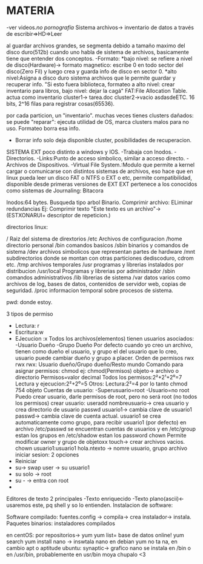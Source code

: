 # MATERIA 

-ver videos.*no pornografía*
Sistema archivos-> inventario de datos
a través de escribir=>HD=>Leer

al guardar archivos grandes, se segmenta debido a tamaño maximo del disco duro(512b)
cuando uno habla de sistema de archivos, basicamente tiene que entender dos conceptos.
-Formato:
    *bajo nivel: se refiere a nivel de disco(Hardware)-> formato magnetico: escribe 0 en todo sector del disco(Zero Fil) y luego crea y guarda info de disco en sector 0.
    *alto nivel:Asigna a disco duro sistema archivos que le permite guardar y recuperar info. 
    "Si esto fuera biblioteca, formateo a alto nivel: crear inventario para libros, bajo nivel: dejar la cagá"
 FAT:File Allocation Table.
 actua como inventario
 cluster1-> tarea.doc
 cluster2->vacio
 asdasdeETC.
 16 bits, 2^16 filas para registrar cosas(65536).
 
 por cada particion, un "inventario".
 muchas veces tienes clusters dañados: se puede "reparar": ejecuta utilidad de OS, marca clusters malos para no uso. Formateo borra esa info.
 - Borrar info solo deja disponible cluster, posibilidades de recuperacion.

SISTEMA EXT
poco distinto a windows y IOS.
-Trabaja con Inodos.
-Directorios.
-Links:Punto de acceso simbolico, similar a acceso directo.
-Archivos de Dispositivos.
-Virtual File System.:Modulo  que permite a kernel cargar o comunicarse con distintos sistemas de archivos, eso hace que en linux pueda leer un disco FAT o NTFS o EXT o etc, permite compatibilidad, disponible desde primeras versiones de EXT
EXT pertenece a los conocidos como sistemas de Journaling: Bitacora

Inodos:64 bytes.
Busqueda tipo arbol Binario.
Comprimir archivo: ELiminar redundancias
Ej: Comprimir texto "Este  texto es un archivo"->(ESTXONARUI+ descriptor de repeticion.)



directorios linux:

/ Raiz del sistema de dirextorios
/etc Archivos de configuracion
/home directorio personal
/bin comandos basicos
/sbin binarios y comandos de sistema
/dev archivos simbolicos que representan partes de hardware
/mnt subdirectorios donde se montan con otras particiones  dediscoduro, cdrom etc.
/tmp archivos temporales
/usr programas y librerias instalados por distribucion
/usr/local Programas y librerias por administrador
/sbin comandos administrativos
/lib librerias de sistema
/var datos varios como archivos de log, bases de datos, contenidos de servidor web, copias de seguridad.
/proc informacion temporal sobre procesos de sistema.


pwd: donde estoy.

3 tipos de permiso
- Lectura: r
- Escritura:w
- EJecucion :x
Todos los archivos(elementos) tienen usuarios asociados:
-Usuario Dueño
-Grupo Dueño
Por defecto cuando yo creo un archivo, tienen como dueño el usuario, y grupo el del usuario que lo creo, usuario puede cambiar dueño y grupo a placer.
Orden de permisos
rwx rwx rwx: Usuario dueño/Grupo dueño/Resto mundo
Comando para asignar permisos: chmod
ej: chmod(Permisos) objeto-> archivo o directorio
Permisos=valor decimal
Todos los permisos:2²+2¹+2⁰=7
Lectura y ejecucion:2²+2⁰=5
Otros: Lectura:2²=4
por lo tanto chmod 754 objeto
Cuentas de usuario:
-Superusuario=root
-Usuario=no root
Puedo crear usuario, darle permisos de root, pero no será root (no todos los permisos)
crear usuario: useradd nombreusuario-> crea usuario y crea directorio de usuario
passwd usuario1-> cambia clave de usuario1
passwd-> cambia clave de cuenta actual.
usuario1 se crea automaticamente como grupo, para recibir usuario1 (por defecto)
en archivo /etc/passwd se encuentran cuentas de usuarios y 
en /etc/group estan los grupos
en /etc/shadow estan los password
chown     Permite modificar owner y grupo de objetoxx
touch-> crear archivos vacios.
chown usuario1:usuario1 hola.ntexto -> nomre usuario, grupo archivo
iniciar sesion: 2 opciones
- Reiniciar
- su-> swap user -> su usuario1
- su solo -> root
- su - -> entra con root
- 
Editores de texto
2 principales
-Texto enriquecido
-Texto plano(ascii)<- usaremos este, pq shell y so  lo entienden.
Instalacion de software:

Software compilado: fuentes.config -> compila-> crea instalador-> instala.
Paquetes binarios: instaladores compilados

en centOS: por repositorios-> yum
yum list= base de datos online!
yum search
yum install nano -> inswtala nano
en debian yum no ta na, en cambio apt o aptitude 
ubuntu: synaptic-> grafico
nano se instala en /bin o en /usr/bin, probablemente en usr/bin
moya chupalo <3
